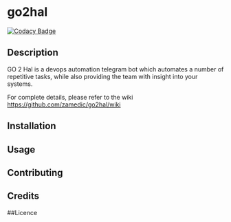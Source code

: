 # go2hal
[![Codacy Badge](https://api.codacy.com/project/badge/Grade/8e24336b9156422e90ad5055ca619306)](https://www.codacy.com/app/zamedic/go2hal?utm_source=github.com&utm_medium=referral&utm_content=zamedic/go2hal&utm_campaign=badger)

## Description
GO 2 Hal is a devops automation telegram bot which automates a number of repetitive tasks, while also providing the team with insight into your systems.

For complete details, please refer to the wiki <https://github.com/zamedic/go2hal/wiki>

## Installation

## Usage

## Contributing

## Credits

##Licence
